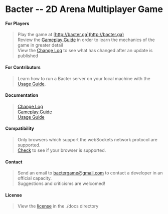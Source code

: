 # Bacter -- 2D Arena Multiplayer Game

#### For Players
> Play the game at [http://bacter.ga](http://bacter.ga)<br/>
> Review the [Gameplay Guide](./docs/gameplay.md) in order to learn the mechanics of the game in greater detail<br/>
> View the [Change Log](./docs/changelog.md) to see what has changed after an update is published<br/>

#### For Contributors
> Learn how to run a Bacter server on your local machine with the [Usage Guide](./docs/usage.md).<br/>

#### Documentation
> [Change Log](./docs/changelog.md)<br/>
> [Gameplay Guide](./docs/gameplay.md)<br/>
> [Usage Guide](./docs/usage.md)<br/>

#### Compatibility
> Only browsers which support the webSockets network protocol are supported.<br/>
> [Check](https://caniuse.com/#feat=websockets) to see if your browser is supported.<br/>

#### Contact
> Send an email to bactergame@gmail.com to contact a developer in an official capacity.<br/>
> Suggestions and criticisms are welcomed!<br/>

#### License
> View the [license](./docs/LICENSE) in the ./docs directory
